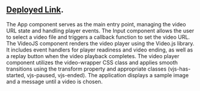 ## [Deployed Link](https://airtvideo.netlify.app/).


The App component serves as the main entry point, managing the video URL state and handling player events.
The Input component allows the user to select a video file and triggers a callback function to set the video URL.
The VideoJS component renders the video player using the Video.js library. It includes event handlers for player readiness and video ending, as well as a replay button when the video playback completes.
The video player component utilizes the video-wrapper CSS class and applies smooth transitions using the transform property and appropriate classes (vjs-has-started, vjs-paused, vjs-ended).
The application displays a sample image and a message until a video is chosen.
